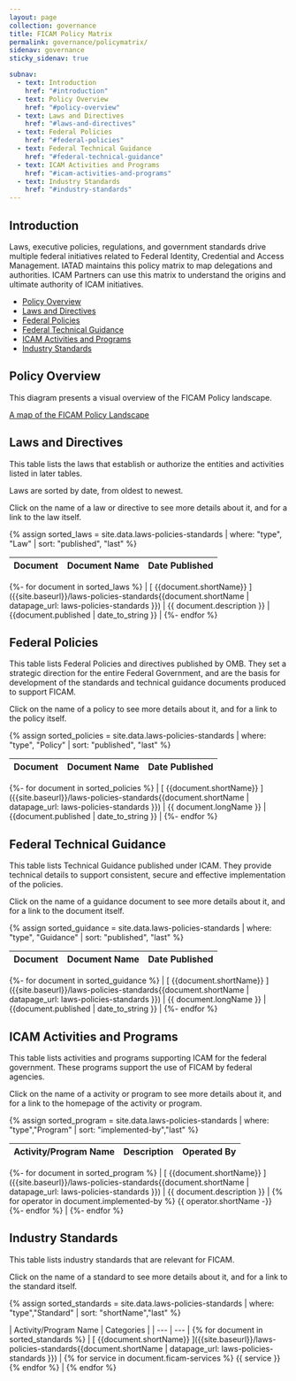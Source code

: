 ```yaml
---
layout: page
collection: governance
title: FICAM Policy Matrix
permalink: governance/policymatrix/
sidenav: governance
sticky_sidenav: true

subnav:
  - text: Introduction
    href: "#introduction"
  - text: Policy Overview
    href: "#policy-overview"
  - text: Laws and Directives
    href: "#laws-and-directives"
  - text: Federal Policies
    href: "#federal-policies"
  - text: Federal Technical Guidance
    href: "#federal-technical-guidance"
  - text: ICAM Activities and Programs
    href: "#icam-activities-and-programs"
  - text: Industry Standards
    href: "#industry-standards"
---
```


## Introduction

Laws, executive policies, regulations, and government standards drive multiple federal initiatives related to Federal Identity, Credential and Access Management. IATAD maintains this policy matrix to map delegations and authorities. ICAM Partners can use this matrix to understand the origins and ultimate authority of ICAM initiatives.

* [Policy Overview](#policy-overview)
* [Laws and Directives](#laws-and-directives)
* [Federal Policies](#federal-policies)
* [Federal Technical Guidance](#federal-technical-guidance)
* [ICAM Activities and Programs](#icam-activities-and-programs)
* [Industry Standards](#industry-standards)

## Policy Overview

This diagram presents a visual overview of the FICAM Policy landscape.

[A map of the FICAM Policy Landscape]({{site.baseurl}}/governance/policymap)

## Laws and Directives

This table lists the laws that establish or authorize the entities and activities listed in later tables.

Laws are sorted by date, from oldest to newest.

Click on the name of a law or directive to see more details about it, and for a link to the law itself.

{% assign sorted_laws = site.data.laws-policies-standards | where: "type", "Law" | sort: "published", "last" %}

| Document | Document Name | Date Published |
| --- | --- | --- |
{%- for document in sorted_laws %}
| [ {{document.shortName}} ]({{site.baseurl}}/laws-policies-standards{{document.shortName | datapage_url: laws-policies-standards }}) | {{ document.description }} | {{document.published | date_to_string }} |
{%- endfor %}

## Federal Policies

This table lists Federal Policies and directives published by OMB. They set a strategic direction for the entire Federal Government, and are the basis for development of the standards and technical guidance documents produced to support FICAM.

Click on the name of a policy to see more details about it, and for a link to the policy itself.

{% assign sorted_policies = site.data.laws-policies-standards | where: "type", "Policy" | sort: "published", "last" %}

| Document | Document Name | Date Published |
| --- | --- | --- |
{%- for document in sorted_policies %}
| [ {{document.shortName}} ]({{site.baseurl}}/laws-policies-standards{{document.shortName | datapage_url: laws-policies-standards }}) | {{ document.longName }} | {{document.published | date_to_string }} |
{%- endfor %}

## Federal Technical Guidance

This table lists Technical Guidance published under ICAM. They provide technical details to support consistent, secure and effective implementation of the policies.

Click on the name of a guidance document to see more details about it, and for a link to the document itself.

{% assign sorted_guidance = site.data.laws-policies-standards | where: "type", "Guidance" | sort: "published", "last" %}

| Document | Document Name | Date Published |
| --- | --- | --- |
{%- for document in sorted_guidance %}
| [ {{document.shortName}} ]({{site.baseurl}}/laws-policies-standards{{document.shortName | datapage_url: laws-policies-standards }}) | {{ document.longName }} | {{document.published | date_to_string }} |
{%-  endfor %}

## ICAM Activities and Programs

This table lists activities and programs supporting ICAM for the federal government. These programs support the use of FICAM by federal agencies.

Click on the name of a activity or program to see more details about it, and for a link to the homepage of the activity or program.

{% assign sorted_program = site.data.laws-policies-standards | where: "type","Program" | sort: "implemented-by","last" %}

| Activity/Program Name | Description | Operated By |
| --- | --- | --- |
{%- for document in sorted_program %}
| [ {{document.shortName}} ]({{site.baseurl}}/laws-policies-standards{{document.shortName | datapage_url: laws-policies-standards }}) | {{ document.description }} | {% for operator in document.implemented-by %} {{ operator.shortName -}}<br/> {%- endfor %} |
{%- endfor %}

## Industry Standards

This table lists industry standards that are relevant for FICAM.

Click on the name of a standard to see more details about it, and for a link to the standard itself.

{% assign sorted_standards = site.data.laws-policies-standards | where: "type","Standard" | sort: "shortName","last" %}

| Activity/Program Name | Categories |
| --- |  --- | {% for document in sorted_standards %}
| [ {{document.shortName}} ]({{site.baseurl}}/laws-policies-standards{{document.shortName | datapage_url: laws-policies-standards }}) | {% for service in document.ficam-services %} {{ service }}<br/> {% endfor %} | {% endfor %}

